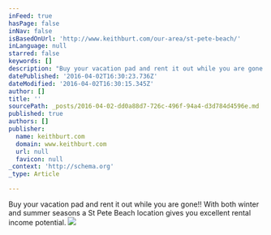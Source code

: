 ```yaml
---
inFeed: true
hasPage: false
inNav: false
isBasedOnUrl: 'http://www.keithburt.com/our-area/st-pete-beach/'
inLanguage: null
starred: false
keywords: []
description: "Buy your vacation pad and rent it out while you are gone!! \_With both winter and summer seasons a St Pete Beach location gives you excellent rental income potential."
datePublished: '2016-04-02T16:30:23.736Z'
dateModified: '2016-04-02T16:30:15.345Z'
author: []
title: ''
sourcePath: _posts/2016-04-02-dd0a88d7-726c-496f-94a4-d3d784d4596e.md
published: true
authors: []
publisher:
  name: keithburt.com
  domain: www.keithburt.com
  url: null
  favicon: null
_context: 'http://schema.org'
_type: Article

---
```

Buy your vacation pad and rent it out while you are gone!!  With both winter and summer seasons a St Pete Beach location gives you excellent rental income potential.
![](https://s3-us-west-2.amazonaws.com/the-grid-img/p/f1c0d285f4bf3808ace7b31d0266e6cc417ff4db.jpg)